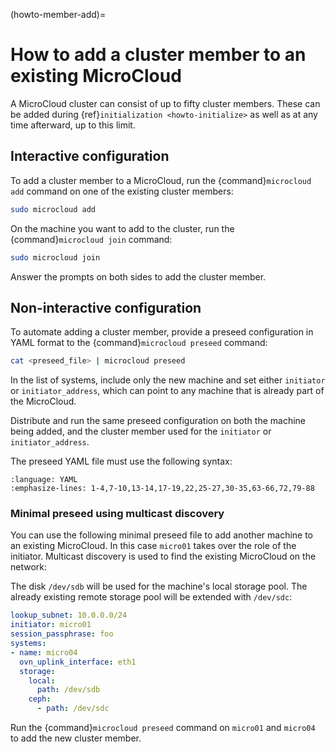 (howto-member-add)=
# How to add a cluster member to an existing MicroCloud

A MicroCloud cluster can consist of up to fifty cluster members. These can be added during {ref}`initialization <howto-initialize>` as well as at any time afterward, up to this limit.

## Interactive configuration

To add a cluster member to a MicroCloud, run the {command}`microcloud add` command on one of the existing cluster members:

```bash
sudo microcloud add
```

On the machine you want to add to the cluster, run the {command}`microcloud join` command:

```bash
sudo microcloud join
```

Answer the prompts on both sides to add the cluster member.

## Non-interactive configuration

To automate adding a cluster member, provide a preseed configuration in YAML format to the {command}`microcloud preseed` command:

```bash
cat <preseed_file> | microcloud preseed
```

In the list of systems, include only the new machine and set either `initiator` or `initiator_address`, which can point to any machine
that is already part of the MicroCloud.

Distribute and run the same preseed configuration on both the machine being added, and the cluster member used for the `initiator` or `initiator_address`.

The preseed YAML file must use the following syntax:

```{literalinclude} preseed.yaml
:language: YAML
:emphasize-lines: 1-4,7-10,13-14,17-19,22,25-27,30-35,63-66,72,79-88
```

### Minimal preseed using multicast discovery

You can use the following minimal preseed file to add another machine to an existing MicroCloud.
In this case `micro01` takes over the role of the initiator.
Multicast discovery is used to find the existing MicroCloud on the network:

The disk `/dev/sdb` will be used for the machine's local storage pool.
The already existing remote storage pool will be extended with `/dev/sdc`:

```yaml
lookup_subnet: 10.0.0.0/24
initiator: micro01
session_passphrase: foo
systems:
- name: micro04
  ovn_uplink_interface: eth1
  storage:
    local:
      path: /dev/sdb
    ceph:
      - path: /dev/sdc
```

Run the {command}`microcloud preseed` command on `micro01` and `micro04` to add the new cluster member.
